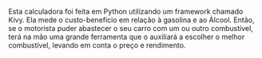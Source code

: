 Esta calculadora foi feita em Python utilizando um framework chamado Kivy. Ela mede o custo-benefício em relação à gasolina e ao Álcool. Então, se o motorista puder abastecer o seu carro com um ou outro combustível, terá na mão uma grande ferramenta que o auxiliará a escolher o melhor combustível, levando em conta o preço e rendimento.
